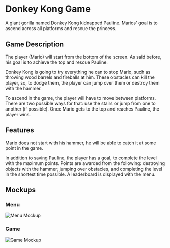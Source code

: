 # Donkey Kong Game

A giant gorilla named Donkey Kong kidnapped Pauline.
Marios' goal is to ascend across all platforms and rescue the princess.

## Game Description

The player (Mario) will start from the bottom of the screen.
As said before, his goal is to achieve the top and rescue Pauline.

Donkey Kong is going to try everything he can to stop Mario, such as throwing wood barrels and fireballs at him.
These obstacles can kill the player, so, to dodge them, the player can jump over them or destroy them with the hammer.

To ascend in the game, the player will have to move between platforms.
There are two possible ways for that: use the stairs or jump from one to another (if possible). Once Mario gets to the top and reaches Pauline, the player wins.

## Features

Mario does not start with his hammer, he will be able to catch it at some point in the game.

In addition to saving Pauline, the player has a goal, to complete the level with the maximum points.
Points are awarded from the following: destroying objects with the hammer, jumping over obstacles, and completing the level in the shortest time possible.
A leaderboard is displayed with the menu.

## Mockups

### Menu

![Menu Mockup](/docs/images/MockupMenu.svg)

### Game
![Game Mockup](/docs/images/MockupGame.svg)
